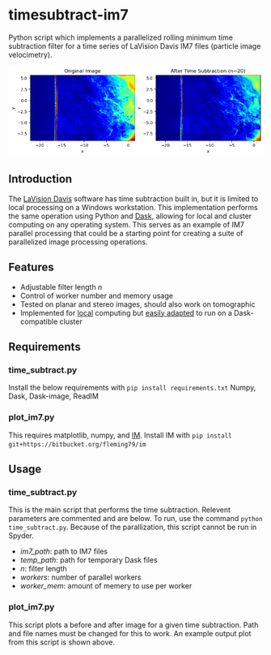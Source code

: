 # timesubtract-im7
Python script which implements a parallelized rolling minimum time subtraction filter for a time series of LaVision Davis IM7 files (particle image velocimetry).

![before-after plot](/before-after.png)

## Introduction
The [LaVision Davis](https://www.lavision.de/en/products/davis-software) software has time subtraction built in, but it is limited to local processing on a Windows workstation.  This implementation performs the same operation using Python and [Dask](https://dask.org), allowing for local and cluster computing on any operating system.  This serves as an example of IM7 parallel processing that could be a starting point for creating a suite of parallelized image processing operations.

## Features
 - Adjustable filter length *n*
 - Control of worker number and memory usage
 - Tested on planar and stereo images, should also work on tomographic
 - Implemented for [local](https://docs.dask.org/en/latest/setup/single-distributed.html#localcluster) computing but [easily adapted](https://docs.dask.org/en/latest/setup.html) to run on a Dask-compatible cluster
 
## Requirements
### time_subtract.py
Install the below requirements with `pip install requirements.txt`
Numpy, Dask, Dask-image, ReadIM

### plot_im7.py
This requires matplotlib, numpy, and [IM](https://bitbucket.org/fleming79/im).  Install IM with `pip install git+https://bitbucket.org/fleming79/im`


## Usage
### time_subtract.py
This is the main script that performs the time subtraction.  Relevent parameters are commented and are below.  To run, use the command `python time_subtract.py`.  Because of the parallization, this script cannot be run in Spyder.
 - *im7_path*: path to IM7 files
 - *temp_path*: path for temporary Dask files
 - *n*: filter length
 - *workers*: number of parallel workers
 - *worker_mem*: amount of memery to use per worker

### plot_im7.py
This script plots a before and after image for a given time subtraction.  Path and file names must be changed for this to work.  An example output plot from this script is shown above.
